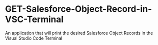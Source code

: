 # GET-Salesforce-Object-Record-in-VSC-Terminal
An application that will print the desired Salesforce Object Records in the Visual Studio Code Terminal
